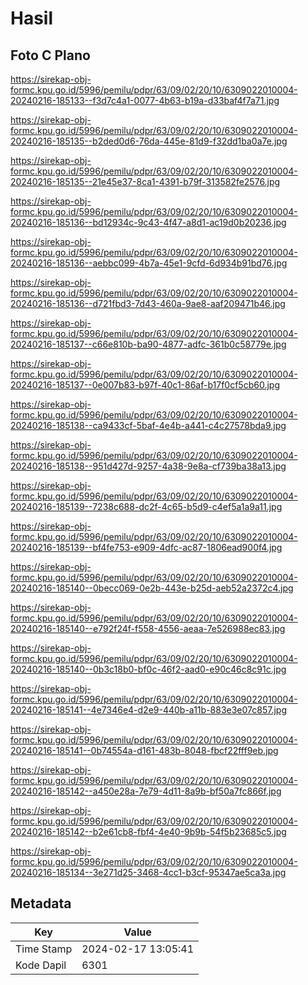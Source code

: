 # Hasil

## Foto C Plano

https://sirekap-obj-formc.kpu.go.id/5996/pemilu/pdpr/63/09/02/20/10/6309022010004-20240216-185133--f3d7c4a1-0077-4b63-b19a-d33baf4f7a71.jpg

https://sirekap-obj-formc.kpu.go.id/5996/pemilu/pdpr/63/09/02/20/10/6309022010004-20240216-185135--b2ded0d6-76da-445e-81d9-f32dd1ba0a7e.jpg

https://sirekap-obj-formc.kpu.go.id/5996/pemilu/pdpr/63/09/02/20/10/6309022010004-20240216-185135--21e45e37-8ca1-4391-b79f-313582fe2576.jpg

https://sirekap-obj-formc.kpu.go.id/5996/pemilu/pdpr/63/09/02/20/10/6309022010004-20240216-185136--bd12934c-9c43-4f47-a8d1-ac19d0b20236.jpg

https://sirekap-obj-formc.kpu.go.id/5996/pemilu/pdpr/63/09/02/20/10/6309022010004-20240216-185136--aebbc099-4b7a-45e1-9cfd-6d934b91bd76.jpg

https://sirekap-obj-formc.kpu.go.id/5996/pemilu/pdpr/63/09/02/20/10/6309022010004-20240216-185136--d721fbd3-7d43-460a-9ae8-aaf209471b46.jpg

https://sirekap-obj-formc.kpu.go.id/5996/pemilu/pdpr/63/09/02/20/10/6309022010004-20240216-185137--c66e810b-ba90-4877-adfc-361b0c58779e.jpg

https://sirekap-obj-formc.kpu.go.id/5996/pemilu/pdpr/63/09/02/20/10/6309022010004-20240216-185137--0e007b83-b97f-40c1-86af-b17f0cf5cb60.jpg

https://sirekap-obj-formc.kpu.go.id/5996/pemilu/pdpr/63/09/02/20/10/6309022010004-20240216-185138--ca9433cf-5baf-4e4b-a441-c4c27578bda9.jpg

https://sirekap-obj-formc.kpu.go.id/5996/pemilu/pdpr/63/09/02/20/10/6309022010004-20240216-185138--951d427d-9257-4a38-9e8a-cf739ba38a13.jpg

https://sirekap-obj-formc.kpu.go.id/5996/pemilu/pdpr/63/09/02/20/10/6309022010004-20240216-185139--7238c688-dc2f-4c65-b5d9-c4ef5a1a9a11.jpg

https://sirekap-obj-formc.kpu.go.id/5996/pemilu/pdpr/63/09/02/20/10/6309022010004-20240216-185139--bf4fe753-e909-4dfc-ac87-1806ead900f4.jpg

https://sirekap-obj-formc.kpu.go.id/5996/pemilu/pdpr/63/09/02/20/10/6309022010004-20240216-185140--0becc069-0e2b-443e-b25d-aeb52a2372c4.jpg

https://sirekap-obj-formc.kpu.go.id/5996/pemilu/pdpr/63/09/02/20/10/6309022010004-20240216-185140--e792f24f-f558-4556-aeaa-7e526988ec83.jpg

https://sirekap-obj-formc.kpu.go.id/5996/pemilu/pdpr/63/09/02/20/10/6309022010004-20240216-185140--0b3c18b0-bf0c-46f2-aad0-e90c46c8c91c.jpg

https://sirekap-obj-formc.kpu.go.id/5996/pemilu/pdpr/63/09/02/20/10/6309022010004-20240216-185141--4e7346e4-d2e9-440b-a11b-883e3e07c857.jpg

https://sirekap-obj-formc.kpu.go.id/5996/pemilu/pdpr/63/09/02/20/10/6309022010004-20240216-185141--0b74554a-d161-483b-8048-fbcf22fff9eb.jpg

https://sirekap-obj-formc.kpu.go.id/5996/pemilu/pdpr/63/09/02/20/10/6309022010004-20240216-185142--a450e28a-7e79-4d11-8a9b-bf50a7fc866f.jpg

https://sirekap-obj-formc.kpu.go.id/5996/pemilu/pdpr/63/09/02/20/10/6309022010004-20240216-185142--b2e61cb8-fbf4-4e40-9b9b-54f5b23685c5.jpg

https://sirekap-obj-formc.kpu.go.id/5996/pemilu/pdpr/63/09/02/20/10/6309022010004-20240216-185134--3e271d25-3468-4cc1-b3cf-95347ae5ca3a.jpg


## Metadata

| Key        | Value               |
| ---------- | ------------------- |
| Time Stamp | 2024-02-17 13:05:41 |
| Kode Dapil | 6301                |



